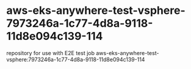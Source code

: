# aws-eks-anywhere-test-vsphere-7973246a-1c77-4d8a-9118-11d8e094c139-114
repository for use with E2E test job aws-eks-anywhere-test-vsphere:7973246a-1c77-4d8a-9118-11d8e094c139-114
